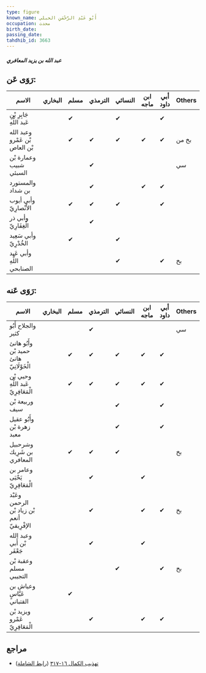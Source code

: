 ```yaml
---
type: figure
known_name: أَبُو عَبْدِ الرَّحْمَنِ الحبلي
occupation: محدث
birth_date:
passing_date:
tahdhib_id: 3663
---
```

##### عبد الله بن يزيد المعافري

## رَوَى عَن:
| الاسم                          | البخاري | مسلم | الترمذي | النسائي | ابن ماجه | أبي داود | Others |
| ------------------------------ | ------- | ---- | ------- | ------- | -------- | -------- | ------ |
| جَابِرِ بْنِ عَبد اللَّهِ      |         | ✔    |         | ✔       |          | ✔        |        |
| وعبد الله بْن عَمْرو بْن العاص |         | ✔    | ✔       | ✔       | ✔        | ✔        | بخ من  |
| وعمارة بْن شبيب السبئي         |         |      | ✔       |         |          |          | سي     |
| والمستورد بن شداد              |         |      | ✔       |         | ✔        | ✔        |        |
| وأبي أيوب الأَنْصارِيّ         |         | ✔    | ✔       | ✔       |          | ✔        |        |
| وأبي ذر الْغِفَارِيّ           |         |      | ✔       |         |          |          |        |
| وأبي سَعِيد الخُدْرِيّ         |         | ✔    |         | ✔       |          |          |        |
| وأبي عَبد اللَّهِ الصنابحي     |         |      |         | ✔       |          | ✔        | بخ     |
## رَوَى عَنه:
| الاسم                                       | البخاري | مسلم | الترمذي | النسائي | ابن ماجه | أبي داود | Others |
| ------------------------------------------- | ------- | ---- | ------- | ------- | -------- | -------- | ------ |
| والجلاح أَبُو كثير                          |         |      | ✔       |         |          |          | سي     |
| وأَبُو هانئ حميد بْن هانئ الْخَوْلَانِيّ    |         | ✔    | ✔       | ✔       | ✔        | ✔        |        |
| وحيي بْن عَبد اللَّهِ الْمَعَافِرِيّ        |         | ✔    | ✔       | ✔       | ✔        | ✔        |        |
| وربيعة بْن سيف                              |         |      |         | ✔       |          | ✔        |        |
| وأَبُو عقيل زهرة بْن معبد                   |         |      |         | ✔       |          | ✔        |        |
| وشرحبيل بن شَرِيك المعافري                  |         | ✔    | ✔       | ✔       |          |          | بخ     |
| وعامر بن يَحْيَى الْمَعَافِرِيّ             |         |      | ✔       |         | ✔        |          |        |
| وعَبْد الرحمن بْن زياد بْن أنعم الإفْرِيقيّ |         |      | ✔       |         | ✔        | ✔        | بخ     |
| وعبد الله بْن أَبي جَعْفَر                  |         |      | ✔       |         | ✔        |          |        |
| وعقبة بْن مسلم التجيبي                      |         |      |         | ✔       |          | ✔        | بخ     |
| وعياش بن عَبَّاسٍ القتباني                  |         | ✔    |         |         |          |          |        |
| ويزيد بْن عَمْرو الْمَعَافِرِيّ             |         |      | ✔       |         | ✔        | ✔        |        |
## مراجع
- [تهذيب الكمال ١٦-٣١٧](obsidian://open?vault=Tahdhib-al-Kamal&file=Figures/٣٦٦٣-عبد%20الله%20بن%20يزيد%20المعافري) ([رابط الشاملة](https://shamela.ws/book/3722/8310))